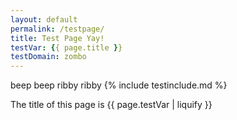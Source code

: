 ```yaml
---
layout: default
permalink: /testpage/
title: Test Page Yay!
testVar: {{ page.title }}
testDomain: zombo
---
```


beep beep ribby ribby
{% include testinclude.md %}

The title of this page is {{ page.testVar | liquify }}